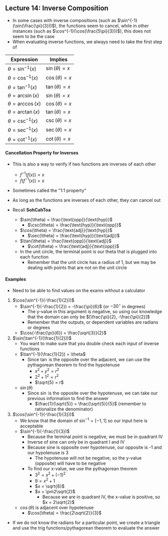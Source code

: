## Lecture 14: Inverse Composition
- In some cases with inverse compositions (such as $\sin^{-1}(\sin(\frac{\pi}{3}))$), the functions seem to cancel, while in other instances (such as $\cos^{-1}(\cos(\frac{5\pi}{3}))$), this does not seem to be the case
- When evaluating inverse functions, we always need to take the first step of 

| Expression              | Implies            |
|-------------------------|--------------------|
| $\theta = \sin^{-1}(x)$ | $\sin(\theta) = x$ |
| $\theta = \cos^{-1}(x)$ | $\cos(\theta) = x$ |
| $\theta = \tan^{-1}(x)$ | $\tan(\theta) = x$ |
| $\theta = \arcsin(x)$   | $\sin(\theta) = x$ |
| $\theta = \arccos(x)$   | $\cos(\theta) = x$ |
| $\theta = \arctan(x)$   | $\tan(\theta) = x$ |
| $\theta = \csc^{-1}(x)$ | $\csc(\theta) = x$ |
| $\theta = \sec^{-1}(x)$ | $\sec(\theta) = x$ |
| $\theta = \cot^{-1}(x)$ | $\cot(\theta) = x$ |

#### Cancellation Property for Inverses
- This is also a way to verify if two functions are inverses of each other
  - $f^{-1}(f(x)) = x$
  - $f(f^{-1}(x)) = x$
- Sometimes called the "1:1 property"
- As long as the functions are inverses of each other, they can cancel out

- Recall **SohCahToa**
  - $\sin(\theta) = \frac{\text{opp}}{\text{hyp}}$
    - $\csc(\theta) = \frac{\text{hyp}}{\text{opp}}$
  - $\cos(\theta) = \frac{\text{adj}}{\text{hyp}}$
    - $\sec(\theta) = \frac{\text{hyp}}{\text{adj}}$
  - $\tan(\theta) = \frac{\text{opp}}{\text{adj}}$
    - $\cot(\theta) = \frac{\text{adj}}{\text{opp}}$
  - In the unit circle, the terminal point is our theta that is plugged into each function
    - Remember that the unit circle has a radius of 1, but we may be dealing with points that are not on the unit circle
#### Examples
- Need to be able to find values on the exams without a calculator
1. $\cos(\sin^{-1}(-\frac{1}{2}))$
   - $\sin^{-1}(-\frac{1}{2}) = -\frac{\pi}{6}$ (or $-30^\circ$ in degrees)
     - The y-value in this argument is negative, so using our knowledge that the domain can only be $[\frac{\pi}{2}, -\frac{\pi}{2}]$
     - Remember that the outputs, or dependent variables are radians or degrees
   - $\cos(-\frac{\pi}{6}) = \frac{\sqrt{3}}{2}$
2. $\sin(\tan^{-1}(\frac{1}{2}))$
   - You want to make sure that you double check each input of inverse functions
   - $\tan^{-1}(\frac{1}{2}) = \theta$
     - Since $\tan$ is the opposite over the adjacent, we can use the pythagorean theorem to find the hypotenuse
       - $x^2 + y^2 = r^2$
       - $2^2 + 1^2 = r^2$
       - $\sqrt{5} = r$
   - $\sin(\theta)$
     - Since $\sin$ is the opposite over the hypotenuse, we can take our previous information to find the answer
       - $\frac{1}{\sqrt{5}} = \frac{\sqrt{5}}{5}$ (remember to rationalize the denominator)
3. $\cos(\sin^{-1}(-\frac{1}{3}))$
   - We know that the domain of $\sin^{-1} = [-1, 1]$ so our input here is acceptable
   - $\sin^{-1}(-\frac{1}{3})$
     - Because the terminal point is negative, we must be in quadrant IV
     - Inverse of sine can only be in quadrant I and IV
     - Because sine is opposite over hypotenuse, our opposite is -1 and our hypotenuse is 3
       - The hypotenuse will not be negative, so the y-value (opposite) will have to be negative
     - To find our x-value, we use the pythagorean theorem
       - $3^2 = x^2 + (-1)^2$
       - $9 = x^2 + 1$
       - $x = \sqrt{8}$
       - $x = \pm2\sqrt{2}$
         - Because we are in quadrant IV, the x-value is positive, so $x = 2\sqrt{2}$
   - $\cos(\theta)$ is adjacent over hypotenuse
     - $\cos(\theta) = \frac{2\sqrt{2}}{3}$

- If we do not know the radians for a particular point, we create a triangle and use the trig functions/pythagorean theorem to evaluate the answer

